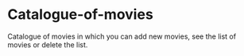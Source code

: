 # Catalogue-of-movies
Catalogue of movies in which you can add new movies, see the list of movies or delete the list.
